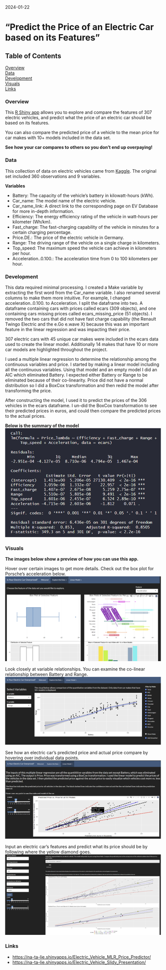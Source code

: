 2024-01-22

# “Predict the Price of an Electric Car based on its Features”

## Table of Contents

[Overview](https://github.com/Na-ta-lie/Is-your-electric-car-overpriced-/blob/main/README.md#Overview)  
[Data](https://github.com/Na-ta-lie/Is-your-electric-car-overpriced-/blob/main/README.md#Data)  
[Development](https://github.com/Na-ta-lie/Is-your-electric-car-overpriced-/blob/main/README.md#Development)  
[Visuals](https://github.com/Na-ta-lie/Is-your-electric-car-overpriced-/blob/main/README.md#Visuals)  
[Links](https://github.com/Na-ta-lie/Is-your-electric-car-overpriced-/blob/main/README.md#Links)

### Overview

This [R Shiny
app](https://na-ta-lie.shinyapps.io/Electric_Vehicle_MLR_Price_Predictor/)
allows you to explore and compare the features of 307 electric vehicles,
and predict what the price of an electric car should be based on its
features.

You can also compare the predicted price of a vehicle to the mean price
for car makes with 10+ models included in the data set.

**See how your car compares to others so you don’t end up overpaying!**

### Data

This collection of data on electric vehicles came from
[Kaggle](https://www.kaggle.com/datasets/fatihilhan/electric-vehicle-specifications-and-prices/).
The original set included 360 observations and 9 variables.

**Variables**

- Battery: The capacity of the vehicle’s battery in kilowatt-hours
  (kWh).
- Car_name: The model name of the electric vehicle.
- Car_name_link: A direct link to the corresponding page on EV Database
  for more in-depth information.
- Efficiency: The energy efficiency rating of the vehicle in watt-hours
  per kilometer (Wh/km).
- Fast_charge: The fast-charging capability of the vehicle in minutes
  for a certain charging percentage.
- Price.DE.: The price of the electric vehicle in Germany.
- Range: The driving range of the vehicle on a single charge in
  kilometers.
- Top_speed: The maximum speed the vehicle can achieve in kilometers per
  hour.
- Acceleration..0.100.: The acceleration time from 0 to 100 kilometers
  per hour.

### Development

This data required minimal processing. I created a Make variable by
extracting the first word from the Car_name variable. I also renamed
several columns to make them more intuitive. For example, I changed
acceleration..0.100. to Acceleration. I split the dataframe into two. A
dataframe containing cars with prices called ecars (309 objects), and
one containing cars missing prices called ecars_missing_price (51
objects). I removed the two cars that did not have fast charge
capability (the Renault Twingo Electric and the e.Go e.wave X) because
this was an important feature in the linear regression and was impacting
their price.

307 electric cars with 45 unique car makes were included in the ecars
data used to create the linear model. Additionally 14 makes that have 10
or more car models are highlighted throughout the project.

I used a multiple linear regression to determine the relationship among
the continuous variables and price. I started by making a linear model
including all the continuous variables. Using that model and an empty
model I did an AIC which eliminated Battery. I expected either Battery
or Range to be eliminated because of their co-linearity. Price did not
have a normal distribution so I did a BoxCox transformation and then
redid the model after transforming the price.

After constructing the model, I used it to predict the prices of the 306
vehicles in the ecars dataframe. I un-did the BoxCox transformation to
see their predicted prices in euros, and could then compare the
predicted prices to the actual prices.

**Below is the summary of the model**  
![](Visuals/model.png)

### Visuals

**The images below show a preview of how you can use this app.**

Hover over certain images to get more details. Check out the box plot
for Porsche’s acceleration below.  
![](Visuals/Hover.png)

Look closely at variable relationships. You can examine the co-linear
relationship between Battery and Range.  
![](Visuals/ST.png)

See how an electric car’s predicted price and actual price compare by
hovering over individual data points.  
![](Visuals/LM.png)

Input an electric car’s features and predict what its price should be by
following where the yellow diamond goes.  
![](Visuals/MLR.png)

### Links

- <https://na-ta-lie.shinyapps.io/Electric_Vehicle_MLR_Price_Predictor/>
- <https://na-ta-lie.shinyapps.io/Electric_Vehicle_Slidy_Presentation/>
